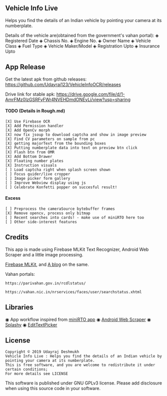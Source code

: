 ## Vehicle Info Live 
Helps you find the details of an Indian vehicle by pointing your camera at its numberplate.

Details of the vehicle are(obtained from the government's vahan portal):
◈ Registered Date
◈ Chassis No.
◈ Engine No.
◈ Owner Name
◈ Vehicle Class
◈ Fuel Type
◈ Vehicle Maker/Model
◈ Registration Upto
◈ Insurance Upto

## App Release
Get the latest apk from github releases: https://github.com/Udayraj123/VehicleInfoOCR/releases

Drive link for stable apk: https://drive.google.com/file/d/1-AmrFMz0lzGSRFyFWr4NVEHDmdONEyLj/view?usp=sharing

#### TODO (Details in Rough.md)
	[X] Use Firebase OCR
	[X] Add Permission handler
	[X] Add OpenCv morph
	[X] now fix jsoup to download captcha and show in image preview 
	[X] Find CV parameters on sample from pc
	[X] getting majorText from the bounding boxes
	[X] Putting numberplate data into text on preview btn click
	[X] Flash btn from OMR
	[X] Add Bottom Drawer 
	[X] Floating number plates
	[X] Instruction visuals
	[ ] Load captcha right when splash screen shown
	[ ] Focus guider/live cropper
	[ ] Image picker form gallery 
	[ ] Improve Webview display using js
	[ ] Celebrate Konfetti popper on succesful result!

#### Excess
 	[ ] Preprocess the cameraSource bytebuffer frames
	[X] Remove opencv, process only bitmap
	[ ] Recent searches into cards! - make use of miniRTO here too
	[ ] Other side-interest features

<!-- ## Size Analysis(TODO : Add screenshot)
jar libs : 7MB
resources : 5MB
android-web-scraper : 2 MB
FirebaseMLKit : 2 MB
 -->
## Credits
This app is made using Firebase MLKit Text Recognizer, Android Web Scraper and a little image processing. <!-- Will be useful for general purpose OCR as well. -->

[Firebase MLKit](https://firebase.google.com/docs/ml-kit/android/recognize-text), and [A blog](https://medium.com/digital-curry/firebase-mlkit-textdetection-in-android-using-firebase-ml-vision-apis-with-live-camera-72ef47ad4ebd) on the same.

Vahan portals:

	https://parivahan.gov.in/rcdlstatus/

	https://vahan.nic.in/nrservices/faces/user/searchstatus.xhtml

## Libraries
◉ App workflow inspired from [miniRTO app](https://github.com/chandruscm/miniRTO) 
◉ [Android Web Scraper](https://github.com/daandtu/android-web-scraper)
◉ [Splashy](https://github.com/rahuldange09/Splashy)
◉ [EditTextPicker](https://github.com/AliAzaz/Edittext-Library)
<!-- Trail : https://github.com/Orange-OpenSource/android-trail-drawing -->
<!-- Owl sheet : link?! -->
<!-- More blogs: https://medium.com/linedevth/build-your-android-app-faster-and-smaller-than-ever-25f53fdd3cdc -->


## License
	Copyright © 2019 Udayraj Deshmukh
	Vehicle Info Live : Helps you find the details of an Indian vehicle by pointing your camera at its numberplate.
	This is free software, and you are welcome to redistribute it under certain conditions;
	For more details see LICENSE

This software is published under GNU GPLv3 license. Please add disclosure when using this source code in your software.